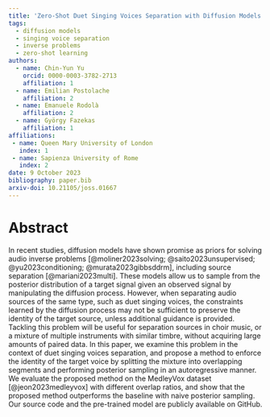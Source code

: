 ```yaml
---
title: 'Zero-Shot Duet Singing Voices Separation with Diffusion Models'
tags:
  - diffusion models
  - singing voice separation
  - inverse problems
  - zero-shot learning
authors:
  - name: Chin-Yun Yu
    orcid: 0000-0003-3782-2713
    affiliation: 1
  - name: Emilian Postolache
    affiliation: 2
  - name: Emanuele Rodolà
    affiliation: 2
  - name: György Fazekas
    affiliation: 1
affiliations:
 - name: Queen Mary University of London
   index: 1
 - name: Sapienza University of Rome
   index: 2
date: 9 October 2023
bibliography: paper.bib
arxiv-doi: 10.21105/joss.01667
---
```


# Abstract

In recent studies, diffusion models have shown promise as priors for solving audio inverse problems [@moliner2023solving; @saito2023unsupervised; @yu2023conditioning; @murata2023gibbsddrm], including source separation [@mariani2023multi]. 
These models allow us to sample from the posterior distribution of a target signal given an observed signal by manipulating the diffusion process.
However, when separating audio sources of the same type, such as duet singing voices, the constraints learned by the diffusion process may not be sufficient to preserve the identity of the target source, unless additional guidance is provided.
Tackling this problem will be useful for separation sources in choir music, or a mixture of multiple instruments with similar timbre, without acquiring large amounts of paired data.
In this paper, we examine this problem in the context of duet singing voices separation, and propose a method to enforce the identity of the target voice by splitting the mixture into overlapping segments and performing posterior sampling in an autoregressive manner.
We evaluate the proposed method on the MedleyVox dataset [@jeon2023medleyvox] with different overlap ratios, and show that the proposed method outperforms the baseline with naive posterior sampling.
Our source code and the pre-trained model are publicly available on GitHub.
